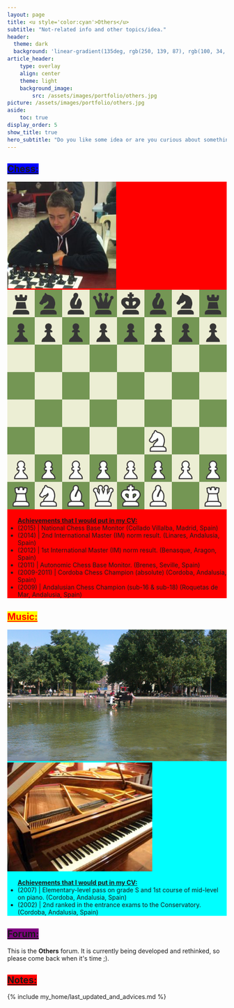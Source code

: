 ```yaml
---
layout: page
title: <u style='color:cyan'>Others</u>
subtitle: "Not-related info and other topics/idea."
header:
  theme: dark
  background: 'linear-gradient(135deg, rgb(250, 139, 87), rgb(100, 34, 139))'
article_header:
    type: overlay
    align: center
    theme: light 
    background_image:
        src: /assets/images/portfolio/others.jpg
picture: /assets/images/portfolio/others.jpg
aside:
    toc: true
display_order: 5
show_title: true
hero_subtitle: "Do you like some idea or are you curious about something? Do you want to point out and discuss a potential thread? Are you looking for collaboration? Thus, this is your section."
---
```

<!--more-->
## <a class="button button--success button--pill button--xl" style="background:blue"><u>Chess:</u></a> 
<div style="background:red">
<img class="chess" src="/assets/images/me/chess/RIOBOO_S18_1.jpg"/>
<img class="chess" src="/assets/gif/partida_ajedrez.gif"/>
<span class="chess" width="40%" >
<ul>
<u><b>Achievements that I would put in my CV:</b></u>
<li> (2015) | National Chess Base Monitor (Collado Villalba, Madrid, Spain)</li>
<li> (2014) | 2nd International Master (IM) norm result. (Linares, Andalusia, Spain)</li>
<li> (2012) | 1st International Master (IM) norm result. (Benasque, Aragon, Spain)</li>
<li> (2011) | Autonomic Chess Base Monitor. (Brenes, Seville, Spain)</li>
<li> (2009-2011) | Cordoba Chess Champion (absolute) (Cordoba, Andalusia, Spain)</li>
<li> (2009) | Andalusian Chess Champion (sub-16 & sub-18) (Roquetas de Mar, Andalusia, Spain)</li>
</ul>
</span>
</div>

## <a class="button button--success button--pill button--xl" style="background:yellow;color:red"><u>Music:</u></a> 
<div style="background:cyan" align-content="center">
<img class="music" src="/assets/images/me/music/Viena.jpg"/>
<img class="music" src="/assets/images/me/music/piano_concierto.jpeg"/>
<span class="music"  width="40%">
<ul>
<u><b>Achievements that I would put in my CV:</b></u>
<li> (2007) | Elementary-level pass on grade S and 1st course of mid-level on piano. (Cordoba, Andalusia, Spain) </li>
<li> (2002) | 2nd ranked in the entrance exams to the Conservatory. (Cordoba, Andalusia, Spain)</li> 
</ul>
</span>
</div>


## <a class="button button--success button--rounded button--xl" style="background:purple"><u>Forum:</u></a>
This is the **Others** forum. It is currently being developed and rethinked, so please come back when it's time ;).

## <a class="button button--secondary button--rounded" style="background:red"><u>Notes:</u></a>
{% include my_home/last_updated_and_advices.md %}
